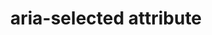 ---
{
  "title": "aria-selected attribute",
  "description": "Indicates the current \"selected\" state of various widgets. See related aria-checked and aria-pressed.",
  "category": "aria",
  "keywords": [
    "aria-selected attribute"
  ],
  "last_test_date": "2019-08-02",
  "test_results_url": "https://a11ysupport.io/tech/aria/aria-selected_attribute",
  "test_url": "https://a11ysupport.io/tech/aria/aria-selected_attribute",
  "notes_by_num": {
    "1": "Didn't convey changes to aria-selected value",
    "2": "Didn't convey false value by indicating that the element can be selected",
    "3": "Didn't convey undefined value by indicating that the element is not selectable",
    "4": "Didn't convey true value by indicating that the element is currently selected",
    "5": "ARIA gridcell role with aria-selected: Narrator appears to intercept the enter key when aria-selected is set to false"
  },
  "stats": {
    "jaws": {
      "chrome": {
        "75-86": "a #1 #2 #3 #4"
      },
      "ie": {
        "11": "a #1 #2 #4"
      },
      "firefox": {
        "68-82": "a #1 #2 #4"
      }
    },
    "narrator": {
      "edge": {
        "44-86": "a #5 #2"
      }
    },
    "nvda": {
      "chrome": {
        "75-86": "a #4 #3"
      },
      "firefox": {
        "68-82": "a #1 #4 #3"
      }
    },
    "talkback": {
      "and_chr": {
        "75-86": "a #2 #4"
      }
    },
    "vo_ios": {
      "ios_saf": {
        "12.3.1-14.2": "a #4 #1 #2"
      }
    },
    "vo_macos": {
      "safari": {
        "12.1.1-14.0": "a #1 #2 #4"
      }
    },
    "orca": {
      "firefox": {
        "69-82": "a #1 #4"
      }
    },
    "dragon_win": {
      "chrome": {
        "87": "y"
      }
    },
    "va_and": {
      "and_chr": {
        "87": "y"
      }
    },
    "vc_macos": {
      "safari": {
        "14.0.1": "y"
      }
    },
    "vc_ios": {
      "ios_saf": {
        "14.2": "y"
      }
    },
    "wsr": {
      "chrome": {
        "87": "y"
      }
    }
  },
  "links": {
    "ARIA spec for aria-selected": "https://www.w3.org/TR/wai-aria-1.1/#aria-selected"
  }
}
---